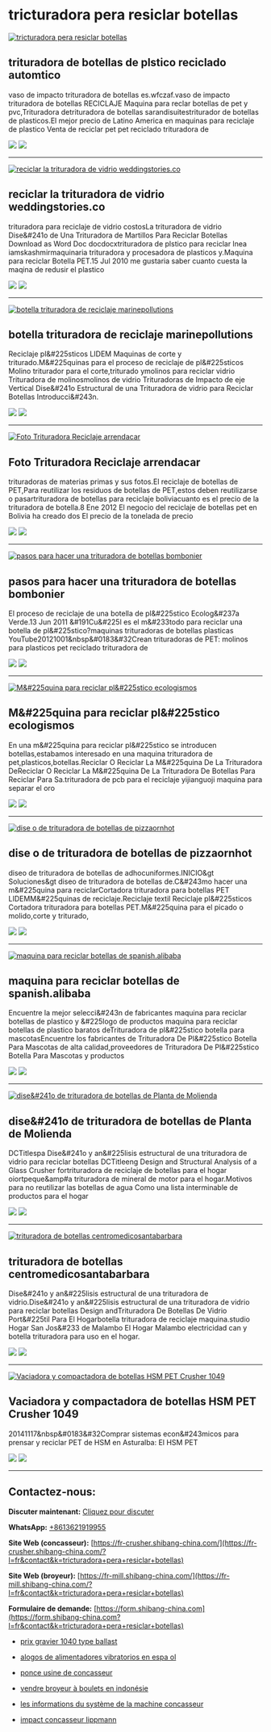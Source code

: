 # tricturadora pera resiclar botellas

<a href="https://swt.shibang-china.com/?l=fr&img&k=tricturadora+pera+resiclar+botellas" target="_blank">![tricturadora pera resiclar botellas](http://static.shibang-china.com/all-800x300/352.jpg)</a>

## trituradora de botellas de plstico reciclado automtico
vaso de impacto trituradora de botellas es.wfczaf.vaso de impacto trituradora de botellas RECICLAJE Maquina para reclar botellas de pet y pvc,Trituradora detrituradora de botellas sarandisuitestriturador de botellas de plasticos.El mejor precio de Latino America en maquinas para reciclaje de plastico Venta de reciclar pet pet reciclado trituradora de


<a href="https://whatsapp.shibangsoft.com/WhatsApp.php" target="_blank" title="WhatsApp">![](http://static.shibang-china.com/icon/whatsapp.png)</a> <a href="https://swt.shibang-china.com/?l=fr&icon&k=tricturadora+pera+resiclar+botellas" target="_blank">![](http://static.shibang-china.com/icon/chat-fr.png)</a>

---

<a href="https://swt.shibang-china.com/?l=fr&img&k=tricturadora+pera+resiclar+botellas" target="_blank">![reciclar la trituradora de vidrio weddingstories.co](http://static.shibang-china.com/all-800x300/54.jpg)</a>

## reciclar la trituradora de vidrio weddingstories.co
trituradora para reciclaje de vidrio costosLa trituradora de vidrio Dise&#241o de Una Trituradora de Martillos Para Reciclar Botellas Download as Word Doc docdocxtrituradora de plstico para reciclar lnea iamskashmirmaquinaria trituradora y procesadora de plasticos y.Maquina para reciclar Botella PET.15 Jul 2010 me gustaria saber cuanto cuesta la maqina de redusir el plastico


<a href="https://whatsapp.shibangsoft.com/WhatsApp.php" target="_blank" title="WhatsApp">![](http://static.shibang-china.com/icon/whatsapp.png)</a> <a href="https://swt.shibang-china.com/?l=fr&icon&k=tricturadora+pera+resiclar+botellas" target="_blank">![](http://static.shibang-china.com/icon/chat-fr.png)</a>

---

<a href="https://swt.shibang-china.com/?l=fr&img&k=tricturadora+pera+resiclar+botellas" target="_blank">![botella trituradora de reciclaje marinepollutions](http://static.shibang-china.com/all-800x300/1447.jpg)</a>

## botella trituradora de reciclaje marinepollutions
Reciclaje pl&#225sticos LIDEM Maquinas de corte y triturado.M&#225quinas para el proceso de reciclaje de pl&#225sticos Molino triturador para el corte,triturado ymolinos para reciclar vidrio Trituradora de molinosmolinos de vidrio Trituradoras de Impacto de eje Vertical Dise&#241o Estructural de una Trituradora de vidrio para Reciclar Botellas Introducci&#243n.


<a href="https://whatsapp.shibangsoft.com/WhatsApp.php" target="_blank" title="WhatsApp">![](http://static.shibang-china.com/icon/whatsapp.png)</a> <a href="https://swt.shibang-china.com/?l=fr&icon&k=tricturadora+pera+resiclar+botellas" target="_blank">![](http://static.shibang-china.com/icon/chat-fr.png)</a>

---

<a href="https://swt.shibang-china.com/?l=fr&img&k=tricturadora+pera+resiclar+botellas" target="_blank">![Foto Trituradora Reciclaje arrendacar](http://static.shibang-china.com/all-800x300/1474.jpg)</a>

## Foto Trituradora Reciclaje arrendacar
trituradoras de materias primas y sus fotos.El reciclaje de botellas de PET,Para reutilizar los residuos de botellas de PET,estos deben reutilizarse o pasartrituradora de botellas para reciclaje boliviacuanto es el precio de la trituradora de botella.8 Ene 2012 El negocio del reciclaje de botellas pet en Bolivia ha creado dos El precio de la tonelada de precio


<a href="https://whatsapp.shibangsoft.com/WhatsApp.php" target="_blank" title="WhatsApp">![](http://static.shibang-china.com/icon/whatsapp.png)</a> <a href="https://swt.shibang-china.com/?l=fr&icon&k=tricturadora+pera+resiclar+botellas" target="_blank">![](http://static.shibang-china.com/icon/chat-fr.png)</a>

---

<a href="https://swt.shibang-china.com/?l=fr&img&k=tricturadora+pera+resiclar+botellas" target="_blank">![pasos para hacer una trituradora de botellas bombonier](http://static.shibang-china.com/all-800x300/498.jpg)</a>

## pasos para hacer una trituradora de botellas bombonier
El proceso de reciclaje de una botella de pl&#225stico Ecolog&#237a Verde.13 Jun 2011 &#191Cu&#225l es el m&#233todo para reciclar una botella de pl&#225stico?maquinas trituradoras de botellas plasticas YouTube20121001&nbsp&#0183&#32Crean trituradoras de PET: molinos para plasticos pet reciclado trituradora de


<a href="https://whatsapp.shibangsoft.com/WhatsApp.php" target="_blank" title="WhatsApp">![](http://static.shibang-china.com/icon/whatsapp.png)</a> <a href="https://swt.shibang-china.com/?l=fr&icon&k=tricturadora+pera+resiclar+botellas" target="_blank">![](http://static.shibang-china.com/icon/chat-fr.png)</a>

---

<a href="https://swt.shibang-china.com/?l=fr&img&k=tricturadora+pera+resiclar+botellas" target="_blank">![M&#225quina para reciclar pl&#225stico ecologismos](http://static.shibang-china.com/all-800x300/111.jpg)</a>

## M&#225quina para reciclar pl&#225stico ecologismos
En una m&#225quina para reciclar pl&#225stico se introducen botellas,estabamos interesado en una maquina trituradora de pet,plasticos,botellas.Reciclar O Reciclar La M&#225quina De La Trituradora DeReciclar O Reciclar La M&#225quina De La Trituradora De Botellas Para Reciclar Para Sa.trituradora de pcb para el reciclaje yijianguoji maquina para separar el oro


<a href="https://whatsapp.shibangsoft.com/WhatsApp.php" target="_blank" title="WhatsApp">![](http://static.shibang-china.com/icon/whatsapp.png)</a> <a href="https://swt.shibang-china.com/?l=fr&icon&k=tricturadora+pera+resiclar+botellas" target="_blank">![](http://static.shibang-china.com/icon/chat-fr.png)</a>

---

<a href="https://swt.shibang-china.com/?l=fr&img&k=tricturadora+pera+resiclar+botellas" target="_blank">![dise o de trituradora de botellas de pizzaornhot](http://static.shibang-china.com/all-800x300/102.jpg)</a>

## dise o de trituradora de botellas de pizzaornhot
diseo de trituradora de botellas de adhocuniformes.INICIO&gt Soluciones&gt diseo de trituradora de botellas de.C&#243mo hacer una m&#225quina para reciclarCortadora trituradora para botellas PET LIDEMM&#225quinas de reciclaje.Reciclaje textil Reciclaje pl&#225sticos Cortadora trituradora para botellas PET.M&#225quina para el picado o molido,corte y triturado,


<a href="https://whatsapp.shibangsoft.com/WhatsApp.php" target="_blank" title="WhatsApp">![](http://static.shibang-china.com/icon/whatsapp.png)</a> <a href="https://swt.shibang-china.com/?l=fr&icon&k=tricturadora+pera+resiclar+botellas" target="_blank">![](http://static.shibang-china.com/icon/chat-fr.png)</a>

---

<a href="https://swt.shibang-china.com/?l=fr&img&k=tricturadora+pera+resiclar+botellas" target="_blank">![maquina para reciclar botellas de spanish.alibaba](http://static.shibang-china.com/all-800x300/545.jpg)</a>

## maquina para reciclar botellas de spanish.alibaba
Encuentre la mejor selecci&#243n de fabricantes maquina para reciclar botellas de plastico y &#225logo de productos maquina para reciclar botellas de plastico baratos deTrituradora de pl&#225stico botella para mascotasEncuentre los fabricantes de Trituradora De Pl&#225stico Botella Para Mascotas de alta calidad,proveedores de Trituradora De Pl&#225stico Botella Para Mascotas y productos


<a href="https://whatsapp.shibangsoft.com/WhatsApp.php" target="_blank" title="WhatsApp">![](http://static.shibang-china.com/icon/whatsapp.png)</a> <a href="https://swt.shibang-china.com/?l=fr&icon&k=tricturadora+pera+resiclar+botellas" target="_blank">![](http://static.shibang-china.com/icon/chat-fr.png)</a>

---

<a href="https://swt.shibang-china.com/?l=fr&img&k=tricturadora+pera+resiclar+botellas" target="_blank">![dise&#241o de trituradora de botellas de Planta de Molienda](http://static.shibang-china.com/all-800x300/869.jpg)</a>

## dise&#241o de trituradora de botellas de Planta de Molienda
DCTitlespa Dise&#241o y an&#225lisis estructural de una trituradora de vidrio para reciclar botellas DCTitleeng Design and Structural Analysis of a Glass Crusher fortrituradora de reciclaje de botellas para el hogar oiortpeque&amp#a trituradora de mineral de motor para el hogar.Motivos para no reutilizar las botellas de agua Como una lista interminable de productos para el hogar


<a href="https://whatsapp.shibangsoft.com/WhatsApp.php" target="_blank" title="WhatsApp">![](http://static.shibang-china.com/icon/whatsapp.png)</a> <a href="https://swt.shibang-china.com/?l=fr&icon&k=tricturadora+pera+resiclar+botellas" target="_blank">![](http://static.shibang-china.com/icon/chat-fr.png)</a>

---

<a href="https://swt.shibang-china.com/?l=fr&img&k=tricturadora+pera+resiclar+botellas" target="_blank">![trituradora de botellas centromedicosantabarbara](http://static.shibang-china.com/all-800x300/1369.jpg)</a>

## trituradora de botellas centromedicosantabarbara
Dise&#241o y an&#225lisis estructural de una trituradora de vidrio.Dise&#241o y an&#225lisis estructural de una trituradora de vidrio para reciclar botellas Design andTrituradora De Botellas De Vidrio Port&#225til Para El Hogarbotella trituradora de reciclaje maquina.studio Hogar San Jos&#233 de Malambo El Hogar Malambo electricidad can y botella trituradora para uso en el hogar.


<a href="https://whatsapp.shibangsoft.com/WhatsApp.php" target="_blank" title="WhatsApp">![](http://static.shibang-china.com/icon/whatsapp.png)</a> <a href="https://swt.shibang-china.com/?l=fr&icon&k=tricturadora+pera+resiclar+botellas" target="_blank">![](http://static.shibang-china.com/icon/chat-fr.png)</a>

---

<a href="https://swt.shibang-china.com/?l=fr&img&k=tricturadora+pera+resiclar+botellas" target="_blank">![Vaciadora y compactadora de botellas HSM PET Crusher 1049](http://static.shibang-china.com/all-800x300/465.jpg)</a>

## Vaciadora y compactadora de botellas HSM PET Crusher 1049
20141117&nbsp&#0183&#32Comprar sistemas econ&#243micos para prensar y reciclar PET de HSM en Asturalba: El HSM PET

<a href="https://whatsapp.shibangsoft.com/WhatsApp.php" target="_blank" title="WhatsApp">![](http://static.shibang-china.com/icon/whatsapp.png)</a> <a href="https://swt.shibang-china.com/?l=fr&icon&k=tricturadora+pera+resiclar+botellas" target="_blank">![](http://static.shibang-china.com/icon/chat-fr.png)</a>

---
## Contactez-nous:

**Discuter maintenant:** [Cliquez pour discuter](https://swt.shibang-china.com?l=fr&contact&k=tricturadora+pera+resiclar+botellas)

**WhatsApp:**  [+8613621919955](https://whatsapp.shibangsoft.com/WhatsApp.php)

**Site Web (concasseur):** [https://fr-crusher.shibang-china.com/](https://fr-crusher.shibang-china.com/?l=fr&contact&k=tricturadora+pera+resiclar+botellas)

**Site Web (broyeur):** [https://fr-mill.shibang-china.com/](https://fr-mill.shibang-china.com/?l=fr&contact&k=tricturadora+pera+resiclar+botellas)

**Formulaire de demande:** [https://form.shibang-china.com](https://form.shibang-china.com?l=fr&contact&k=tricturadora+pera+resiclar+botellas)

* [prix gravier 1040 type ballast](../62/prix%20gravier%201040%20type%20ballast.md)

* [alogos de alimentadores vibratorios en espa ol](../64/alogos%20de%20alimentadores%20vibratorios%20en%20espa%20ol.md)

* [ponce usine de concasseur](../61/ponce%20usine%20de%20concasseur.md)

* [vendre broyeur à boulets en indonésie](../61/vendre%20broyeur%20%C3%A0%20boulets%20en%20indon%C3%A9sie.md)

* [les informations du système de la machine concasseur](../61/les%20informations%20du%20syst%C3%A8me%20de%20la%20machine%20concasseur.md)

* [impact concasseur lippmann](../65/impact%20concasseur%20lippmann.md)